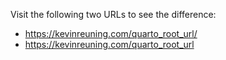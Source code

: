 Visit the following two URLs to see the difference:

- https://kevinreuning.com/quarto_root_url/
- https://kevinreuning.com/quarto_root_url
